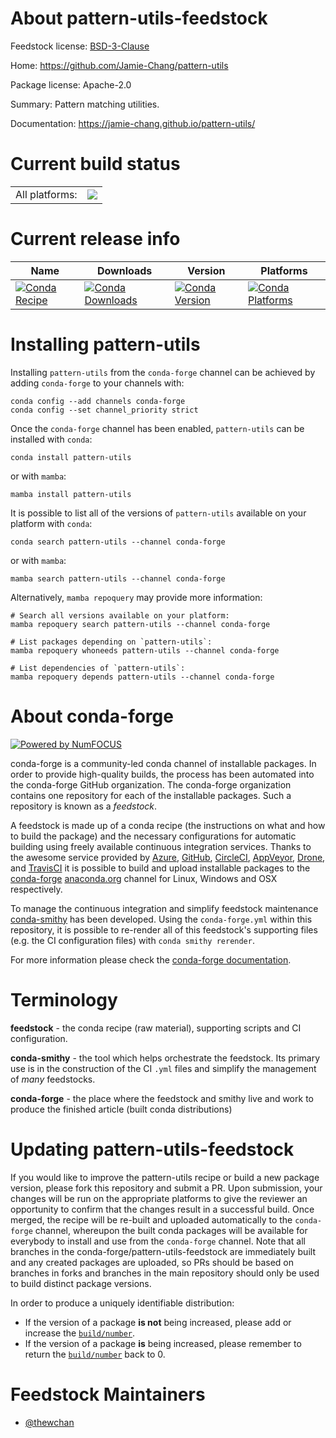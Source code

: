 About pattern-utils-feedstock
=============================

Feedstock license: [BSD-3-Clause](https://github.com/conda-forge/pattern-utils-feedstock/blob/main/LICENSE.txt)

Home: https://github.com/Jamie-Chang/pattern-utils

Package license: Apache-2.0

Summary: Pattern matching utilities.

Documentation: https://jamie-chang.github.io/pattern-utils/

Current build status
====================


<table><tr><td>All platforms:</td>
    <td>
      <a href="https://dev.azure.com/conda-forge/feedstock-builds/_build/latest?definitionId=24499&branchName=main">
        <img src="https://dev.azure.com/conda-forge/feedstock-builds/_apis/build/status/pattern-utils-feedstock?branchName=main">
      </a>
    </td>
  </tr>
</table>

Current release info
====================

| Name | Downloads | Version | Platforms |
| --- | --- | --- | --- |
| [![Conda Recipe](https://img.shields.io/badge/recipe-pattern--utils-green.svg)](https://anaconda.org/conda-forge/pattern-utils) | [![Conda Downloads](https://img.shields.io/conda/dn/conda-forge/pattern-utils.svg)](https://anaconda.org/conda-forge/pattern-utils) | [![Conda Version](https://img.shields.io/conda/vn/conda-forge/pattern-utils.svg)](https://anaconda.org/conda-forge/pattern-utils) | [![Conda Platforms](https://img.shields.io/conda/pn/conda-forge/pattern-utils.svg)](https://anaconda.org/conda-forge/pattern-utils) |

Installing pattern-utils
========================

Installing `pattern-utils` from the `conda-forge` channel can be achieved by adding `conda-forge` to your channels with:

```
conda config --add channels conda-forge
conda config --set channel_priority strict
```

Once the `conda-forge` channel has been enabled, `pattern-utils` can be installed with `conda`:

```
conda install pattern-utils
```

or with `mamba`:

```
mamba install pattern-utils
```

It is possible to list all of the versions of `pattern-utils` available on your platform with `conda`:

```
conda search pattern-utils --channel conda-forge
```

or with `mamba`:

```
mamba search pattern-utils --channel conda-forge
```

Alternatively, `mamba repoquery` may provide more information:

```
# Search all versions available on your platform:
mamba repoquery search pattern-utils --channel conda-forge

# List packages depending on `pattern-utils`:
mamba repoquery whoneeds pattern-utils --channel conda-forge

# List dependencies of `pattern-utils`:
mamba repoquery depends pattern-utils --channel conda-forge
```


About conda-forge
=================

[![Powered by
NumFOCUS](https://img.shields.io/badge/powered%20by-NumFOCUS-orange.svg?style=flat&colorA=E1523D&colorB=007D8A)](https://numfocus.org)

conda-forge is a community-led conda channel of installable packages.
In order to provide high-quality builds, the process has been automated into the
conda-forge GitHub organization. The conda-forge organization contains one repository
for each of the installable packages. Such a repository is known as a *feedstock*.

A feedstock is made up of a conda recipe (the instructions on what and how to build
the package) and the necessary configurations for automatic building using freely
available continuous integration services. Thanks to the awesome service provided by
[Azure](https://azure.microsoft.com/en-us/services/devops/), [GitHub](https://github.com/),
[CircleCI](https://circleci.com/), [AppVeyor](https://www.appveyor.com/),
[Drone](https://cloud.drone.io/welcome), and [TravisCI](https://travis-ci.com/)
it is possible to build and upload installable packages to the
[conda-forge](https://anaconda.org/conda-forge) [anaconda.org](https://anaconda.org/)
channel for Linux, Windows and OSX respectively.

To manage the continuous integration and simplify feedstock maintenance
[conda-smithy](https://github.com/conda-forge/conda-smithy) has been developed.
Using the ``conda-forge.yml`` within this repository, it is possible to re-render all of
this feedstock's supporting files (e.g. the CI configuration files) with ``conda smithy rerender``.

For more information please check the [conda-forge documentation](https://conda-forge.org/docs/).

Terminology
===========

**feedstock** - the conda recipe (raw material), supporting scripts and CI configuration.

**conda-smithy** - the tool which helps orchestrate the feedstock.
                   Its primary use is in the construction of the CI ``.yml`` files
                   and simplify the management of *many* feedstocks.

**conda-forge** - the place where the feedstock and smithy live and work to
                  produce the finished article (built conda distributions)


Updating pattern-utils-feedstock
================================

If you would like to improve the pattern-utils recipe or build a new
package version, please fork this repository and submit a PR. Upon submission,
your changes will be run on the appropriate platforms to give the reviewer an
opportunity to confirm that the changes result in a successful build. Once
merged, the recipe will be re-built and uploaded automatically to the
`conda-forge` channel, whereupon the built conda packages will be available for
everybody to install and use from the `conda-forge` channel.
Note that all branches in the conda-forge/pattern-utils-feedstock are
immediately built and any created packages are uploaded, so PRs should be based
on branches in forks and branches in the main repository should only be used to
build distinct package versions.

In order to produce a uniquely identifiable distribution:
 * If the version of a package **is not** being increased, please add or increase
   the [``build/number``](https://docs.conda.io/projects/conda-build/en/latest/resources/define-metadata.html#build-number-and-string).
 * If the version of a package **is** being increased, please remember to return
   the [``build/number``](https://docs.conda.io/projects/conda-build/en/latest/resources/define-metadata.html#build-number-and-string)
   back to 0.

Feedstock Maintainers
=====================

* [@thewchan](https://github.com/thewchan/)

